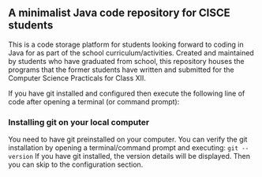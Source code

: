 ## A minimalist Java code repository for CISCE students
This is a code storage platform for students looking forward to coding in Java for as part of the school curriculum/activities. Created and maintained by students who have graduated from school, this repository houses the programs that the former students have written and submitted for the Computer Science Practicals for Class XII.

If you have git installed and configured then execute the following line of code after opening a terminal (or command prompt):

### Installing git on your local computer
You need to have git preinstalled on your computer. You can verify the git installation by opening a terminal/command prompt and executing: 
`git --version`
If you have git installed, the version details will be displayed. Then you can skip to the configuration section.
